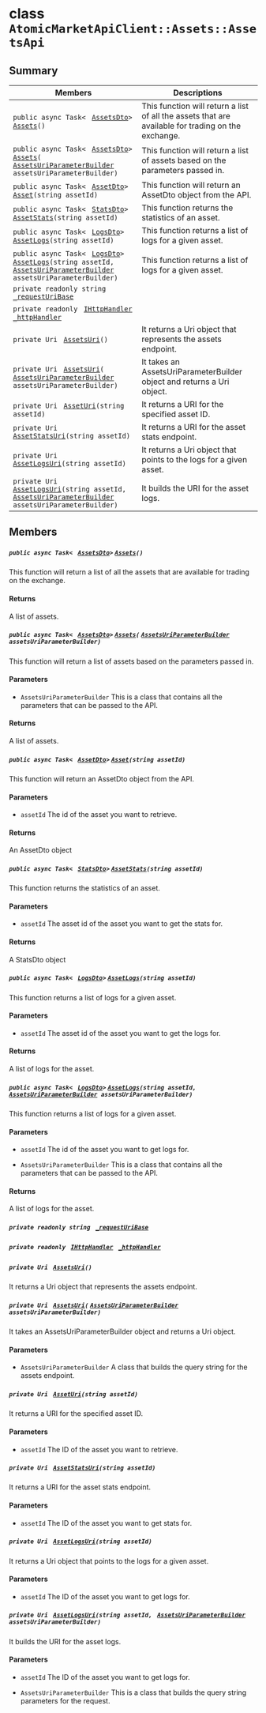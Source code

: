 # class `AtomicMarketApiClient::Assets::AssetsApi` 

## Summary

 Members                                | Descriptions                                
----------------------------------------|---------------------------------------------
`public async Task< ` [`AssetsDto`](AtomicMarketApiClient--Assets--AssetsDto.md)` > ` [`Assets`](#class_atomic_market_api_client_1_1_assets_1_1_assets_api_1a8a565ae05b3153f229a850676468d101)`()` | This function will return a list of all the assets that are available for trading on the exchange.
`public async Task< ` [`AssetsDto`](AtomicMarketApiClient--Assets--AssetsDto.md)` > ` [`Assets`](#class_atomic_market_api_client_1_1_assets_1_1_assets_api_1a7aefb1b21af75f4cb9eae25c1231fc2d)`(` [`AssetsUriParameterBuilder`](AtomicMarketApiClient--Assets--AssetsUriParameterBuilder.md)` assetsUriParameterBuilder)` | This function will return a list of assets based on the parameters passed in.
`public async Task< ` [`AssetDto`](AtomicMarketApiClient--Assets--AssetDto.md)` > ` [`Asset`](#class_atomic_market_api_client_1_1_assets_1_1_assets_api_1ae65e7033ede94933f713c7bdf5a26289)`(string assetId)` | This function will return an AssetDto object from the API.
`public async Task< ` [`StatsDto`](AtomicMarketApiClient--StatsDto.md)` > ` [`AssetStats`](#class_atomic_market_api_client_1_1_assets_1_1_assets_api_1a24fdc6b752898e5b0111b16318f1420b)`(string assetId)` | This function returns the statistics of an asset.
`public async Task< ` [`LogsDto`](AtomicMarketApiClient--LogsDto.md)` > ` [`AssetLogs`](#class_atomic_market_api_client_1_1_assets_1_1_assets_api_1aee8b27d61b49621495588026437ea85c)`(string assetId)` | This function returns a list of logs for a given asset.
`public async Task< ` [`LogsDto`](AtomicMarketApiClient--LogsDto.md)` > ` [`AssetLogs`](#class_atomic_market_api_client_1_1_assets_1_1_assets_api_1a319ab1a97d1ed3c0485190b0214a6fc3)`(string assetId, ` [`AssetsUriParameterBuilder`](AtomicMarketApiClient--Assets--AssetsUriParameterBuilder.md)` assetsUriParameterBuilder)` | This function returns a list of logs for a given asset.
`private readonly string ` [`_requestUriBase`](#class_atomic_market_api_client_1_1_assets_1_1_assets_api_1a1854c4909a1013a684af16fb52e8a387) | 
`private readonly ` [`IHttpHandler`](AtomicMarketApiClient.md)` ` [`_httpHandler`](#class_atomic_market_api_client_1_1_assets_1_1_assets_api_1a278528cd3027ee0a4ca8e04964f99674) | 
`private Uri ` [`AssetsUri`](#class_atomic_market_api_client_1_1_assets_1_1_assets_api_1ae492984f10f05c5b2c55dff3eeac11c1)`()` | It returns a Uri object that represents the assets endpoint.
`private Uri ` [`AssetsUri`](#class_atomic_market_api_client_1_1_assets_1_1_assets_api_1af05b4c0efc0e0c3c29cfe110a2db404f)`(` [`AssetsUriParameterBuilder`](AtomicMarketApiClient--Assets--AssetsUriParameterBuilder.md)` assetsUriParameterBuilder)` | It takes an AssetsUriParameterBuilder object and returns a Uri object.
`private Uri ` [`AssetUri`](#class_atomic_market_api_client_1_1_assets_1_1_assets_api_1aad28b71538e9bb09f0d021d107cb77ad)`(string assetId)` | It returns a URI for the specified asset ID.
`private Uri ` [`AssetStatsUri`](#class_atomic_market_api_client_1_1_assets_1_1_assets_api_1a42f959437e709f64ce97e7a7c8c02466)`(string assetId)` | It returns a URI for the asset stats endpoint.
`private Uri ` [`AssetLogsUri`](#class_atomic_market_api_client_1_1_assets_1_1_assets_api_1ac8295373df37326f5ccd5a9511ed9e2e)`(string assetId)` | It returns a Uri object that points to the logs for a given asset.
`private Uri ` [`AssetLogsUri`](#class_atomic_market_api_client_1_1_assets_1_1_assets_api_1ac05cfb4a5ff1c123d460a6999935c0cc)`(string assetId, ` [`AssetsUriParameterBuilder`](AtomicMarketApiClient--Assets--AssetsUriParameterBuilder.md)` assetsUriParameterBuilder)` | It builds the URI for the asset logs.

## Members

##### `public async Task< ` [`AssetsDto`](AtomicMarketApiClient--Assets--AssetsDto.md)` > ` [`Assets`](#class_atomic_market_api_client_1_1_assets_1_1_assets_api_1a8a565ae05b3153f229a850676468d101)`()` 

This function will return a list of all the assets that are available for trading on the exchange.

#### Returns
A list of assets.

##### `public async Task< ` [`AssetsDto`](AtomicMarketApiClient--Assets--AssetsDto.md)` > ` [`Assets`](#class_atomic_market_api_client_1_1_assets_1_1_assets_api_1a7aefb1b21af75f4cb9eae25c1231fc2d)`(` [`AssetsUriParameterBuilder`](AtomicMarketApiClient--Assets--AssetsUriParameterBuilder.md)` assetsUriParameterBuilder)` 

This function will return a list of assets based on the parameters passed in.

#### Parameters
* `AssetsUriParameterBuilder` This is a class that contains all the parameters that can be passed to the API.

#### Returns
A list of assets.

##### `public async Task< ` [`AssetDto`](AtomicMarketApiClient--Assets--AssetDto.md)` > ` [`Asset`](#class_atomic_market_api_client_1_1_assets_1_1_assets_api_1ae65e7033ede94933f713c7bdf5a26289)`(string assetId)` 

This function will return an AssetDto object from the API.

#### Parameters
* `assetId` The id of the asset you want to retrieve.

#### Returns
An AssetDto object

##### `public async Task< ` [`StatsDto`](AtomicMarketApiClient--StatsDto.md)` > ` [`AssetStats`](#class_atomic_market_api_client_1_1_assets_1_1_assets_api_1a24fdc6b752898e5b0111b16318f1420b)`(string assetId)` 

This function returns the statistics of an asset.

#### Parameters
* `assetId` The asset id of the asset you want to get the stats for.

#### Returns
A StatsDto object

##### `public async Task< ` [`LogsDto`](AtomicMarketApiClient--LogsDto.md)` > ` [`AssetLogs`](#class_atomic_market_api_client_1_1_assets_1_1_assets_api_1aee8b27d61b49621495588026437ea85c)`(string assetId)` 

This function returns a list of logs for a given asset.

#### Parameters
* `assetId` The asset id of the asset you want to get the logs for.

#### Returns
A list of logs for the asset.

##### `public async Task< ` [`LogsDto`](AtomicMarketApiClient--LogsDto.md)` > ` [`AssetLogs`](#class_atomic_market_api_client_1_1_assets_1_1_assets_api_1a319ab1a97d1ed3c0485190b0214a6fc3)`(string assetId, ` [`AssetsUriParameterBuilder`](AtomicMarketApiClient--Assets--AssetsUriParameterBuilder.md)` assetsUriParameterBuilder)` 

This function returns a list of logs for a given asset.

#### Parameters
* `assetId` The id of the asset you want to get logs for.

* `AssetsUriParameterBuilder` This is a class that contains all the parameters that can be passed to the API.

#### Returns
A list of logs for the asset.

##### `private readonly string ` [`_requestUriBase`](#class_atomic_market_api_client_1_1_assets_1_1_assets_api_1a1854c4909a1013a684af16fb52e8a387) 

##### `private readonly ` [`IHttpHandler`](AtomicMarketApiClient.md)` ` [`_httpHandler`](#class_atomic_market_api_client_1_1_assets_1_1_assets_api_1a278528cd3027ee0a4ca8e04964f99674) 

##### `private Uri ` [`AssetsUri`](#class_atomic_market_api_client_1_1_assets_1_1_assets_api_1ae492984f10f05c5b2c55dff3eeac11c1)`()` 

It returns a Uri object that represents the assets endpoint.

##### `private Uri ` [`AssetsUri`](#class_atomic_market_api_client_1_1_assets_1_1_assets_api_1af05b4c0efc0e0c3c29cfe110a2db404f)`(` [`AssetsUriParameterBuilder`](AtomicMarketApiClient--Assets--AssetsUriParameterBuilder.md)` assetsUriParameterBuilder)` 

It takes an AssetsUriParameterBuilder object and returns a Uri object.

#### Parameters
* `AssetsUriParameterBuilder` A class that builds the query string for the assets endpoint.

##### `private Uri ` [`AssetUri`](#class_atomic_market_api_client_1_1_assets_1_1_assets_api_1aad28b71538e9bb09f0d021d107cb77ad)`(string assetId)` 

It returns a URI for the specified asset ID.

#### Parameters
* `assetId` The ID of the asset you want to retrieve.

##### `private Uri ` [`AssetStatsUri`](#class_atomic_market_api_client_1_1_assets_1_1_assets_api_1a42f959437e709f64ce97e7a7c8c02466)`(string assetId)` 

It returns a URI for the asset stats endpoint.

#### Parameters
* `assetId` The ID of the asset you want to get stats for.

##### `private Uri ` [`AssetLogsUri`](#class_atomic_market_api_client_1_1_assets_1_1_assets_api_1ac8295373df37326f5ccd5a9511ed9e2e)`(string assetId)` 

It returns a Uri object that points to the logs for a given asset.

#### Parameters
* `assetId` The ID of the asset you want to get logs for.

##### `private Uri ` [`AssetLogsUri`](#class_atomic_market_api_client_1_1_assets_1_1_assets_api_1ac05cfb4a5ff1c123d460a6999935c0cc)`(string assetId, ` [`AssetsUriParameterBuilder`](AtomicMarketApiClient--Assets--AssetsUriParameterBuilder.md)` assetsUriParameterBuilder)` 

It builds the URI for the asset logs.

#### Parameters
* `assetId` The ID of the asset you want to get logs for.

* `AssetsUriParameterBuilder` This is a class that builds the query string parameters for the request.

